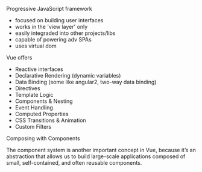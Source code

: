 Progressive JavaScript framework
- focused on building user interfaces
- works in the 'view layer' only
- easily integraded into other projects/libs
- capable of powering adv SPAs
- uses virtual dom


Vue offers
- Reactive interfaces
- Declarative Rendering (dynamic variables)
- Data Binding (some like angular2, two-way data binding)
- Directives
- Template Logic
- Components & Nesting
- Event Handling
- Computed Properties
- CSS Transitions & Animation
- Custom Filters


Composing with Components

The component system is another important concept in Vue, because it’s an abstraction that allows
us to build large-scale applications composed of small, self-contained, and often reusable components.